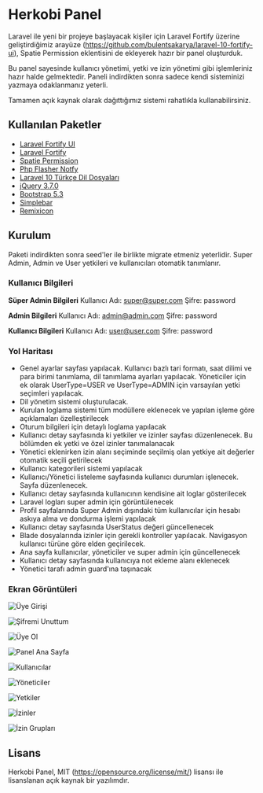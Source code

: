 
# Herkobi Panel
Laravel ile yeni bir projeye başlayacak kişiler için Laravel Fortify üzerine geliştirdiğimiz arayüze (https://github.com/bulentsakarya/laravel-10-fortify-ui), Spatie Permission eklentisini de ekleyerek hazır bir panel oluşturduk.

Bu panel sayesinde kullanıcı yönetimi, yetki ve izin yönetimi gibi işlemleriniz hazır halde gelmektedir. Paneli indirdikten sonra sadece kendi sisteminizi yazmaya odaklanmanız yeterli.

Tamamen açık kaynak olarak dağıttığımız sistemi rahatlıkla kullanabilirsiniz.

## Kullanılan Paketler

- [Laravel Fortify UI](https://github.com/bulentsakarya/laravel-10-fortify-ui)
- [Laravel Fortify](https://laravel.com/docs/10.x/fortify)
- [Spatie Permission](https://github.com/spatie/laravel-permission)
- [Php Flasher Notfy](https://github.com/php-flasher/flasher-notyf-laravel)
- [Laravel 10 Türkçe Dil Dosyaları](https://github.com/laravel-tr/Laravel10-lang)
- [jQuery 3.7.0](https://jquery.com/)
- [Bootstrap 5.3](https://github.com/twbs)
- [Simplebar](https://github.com/Grsmto/simplebar)
- [Remixicon](https://github.com/Remix-Design/RemixIcon)

## Kurulum
Paketi indirdikten sonra seed'ler ile birlikte migrate etmeniz yeterlidir. Super Admin, Admin ve User yetkileri ve kullanıcıları otomatik tanımlanır.

### Kullanıcı Bilgileri
**Süper Admin Bilgileri**
Kullanıcı Adı: super@super.com
Şifre: password

**Admin Bilgileri**
Kullanıcı Adı: admin@admin.com
Şifre: password

**Kullanıcı Bilgileri**
Kullanıcı Adı: user@user.com
Şifre: password

### Yol Haritası
- Genel ayarlar sayfası yapılacak. Kullanıcı bazlı tari formatı, saat dilimi ve para birimi tanımlama, dil tanımlama ayarları yapılacak. Yöneticiler için ek olarak UserType=USER ve UserType=ADMIN için varsayılan yetki seçimleri yapılacak.
- Dil yönetim sistemi oluşturulacak.
- Kurulan loglama sistemi tüm modüllere eklenecek ve yapılan işleme göre açıklamaları özelleştirilecek
- Oturum bilgileri için detaylı loglama yapılacak
- Kullanıcı detay sayfasında ki yetkiler ve izinler sayfası düzenlenecek. Bu bölümden ek yetki ve özel izinler tanımalanacak
- Yönetici eklenirken izin alanı seçiminde seçilmiş olan yetkiye ait değerler otomatik seçili getirilecek
- Kullanıcı kategorileri sistemi yapılacak
- Kullanıcı/Yönetici listeleme sayfasında kullanıcı durumları işlenecek. Sayfa düzenlenecek.
- Kullanıcı detay sayfasında kullanıcının kendisine ait loglar gösterilecek
- Laravel logları super admin için görüntülenecek
- Profil sayfalarında Super Admin dışındaki tüm kullanıcılar için hesabı askıya alma ve dondurma işlemi yapılacak
- Kullanıcı detay sayfasında UserStatus değeri güncellenecek
- Blade dosyalarında izinler için gerekli kontroller yapılacak. Navigasyon kullanıcı türüne göre elden geçirilecek.
- Ana sayfa kullanıcılar, yöneticiler ve super admin için güncellenecek
- Kullanıcı detay sayfasında kullanıcıya not ekleme alanı eklenecek
- Yönetici tarafı admin guard'ına taşınacak

### Ekran Görüntüleri
![Üye Girişi](https://i.hizliresim.com/ga12pxb.png)

![Şifremi Unuttum](https://i.hizliresim.com/j6v5pxd.png)

![Üye Ol](https://i.hizliresim.com/bdtryfb.png)

![Panel Ana Sayfa](https://i.hizliresim.com/t1r5i16.png)

![Kullanıcılar](https://i.hizliresim.com/le41kim.png)

![Yöneticiler](https://i.hizliresim.com/cs12gl8.png)

![Yetkiler](https://i.hizliresim.com/p4fe4rv.png)

![İzinler](https://i.hizliresim.com/br9dldp.png)

![İzin Grupları](https://i.hizliresim.com/kf9gv55.png)

## Lisans
Herkobi Panel, MIT (https://opensource.org/license/mit/) lisansı ile lisanslanan açık kaynak bir yazılımdır.
